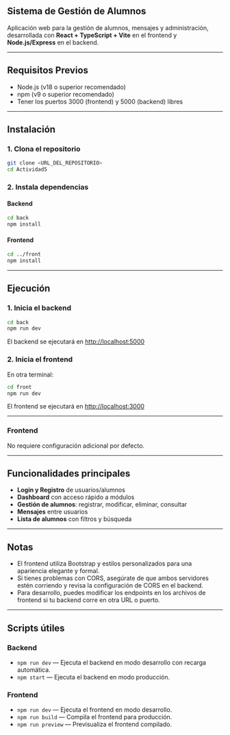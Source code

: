 ## Sistema de Gestión de Alumnos

Aplicación web para la gestión de alumnos, mensajes y administración, desarrollada con **React + TypeScript + Vite** en el frontend y **Node.js/Express** en el backend.

---

## Requisitos Previos

- Node.js (v18 o superior recomendado)
- npm (v9 o superior recomendado)
- Tener los puertos 3000 (frontend) y 5000 (backend) libres

---

## Instalación

### 1. Clona el repositorio

```sh
git clone <URL_DEL_REPOSITORIO>
cd Actividad5
```

### 2. Instala dependencias

#### Backend

```sh
cd back
npm install
```

#### Frontend

```sh
cd ../front
npm install
```

---

## Ejecución

### 1. Inicia el backend

```sh
cd back
npm run dev
```
El backend se ejecutará en [http://localhost:5000](http://localhost:5000)

### 2. Inicia el frontend

En otra terminal:

```sh
cd front
npm run dev
```
El frontend se ejecutará en [http://localhost:3000](http://localhost:3000)

---

### Frontend

No requiere configuración adicional por defecto.

---

## Funcionalidades principales

- **Login y Registro** de usuarios/alumnos
- **Dashboard** con acceso rápido a módulos
- **Gestión de alumnos**: registrar, modificar, eliminar, consultar
- **Mensajes** entre usuarios
- **Lista de alumnos** con filtros y búsqueda

---

## Notas

- El frontend utiliza Bootstrap y estilos personalizados para una apariencia elegante y formal.
- Si tienes problemas con CORS, asegúrate de que ambos servidores estén corriendo y revisa la configuración de CORS en el backend.
- Para desarrollo, puedes modificar los endpoints en los archivos de frontend si tu backend corre en otra URL o puerto.

---

## Scripts útiles

### Backend

- `npm run dev` — Ejecuta el backend en modo desarrollo con recarga automática.
- `npm start` — Ejecuta el backend en modo producción.

### Frontend

- `npm run dev` — Ejecuta el frontend en modo desarrollo.
- `npm run build` — Compila el frontend para producción.
- `npm run preview` — Previsualiza el frontend compilado.
